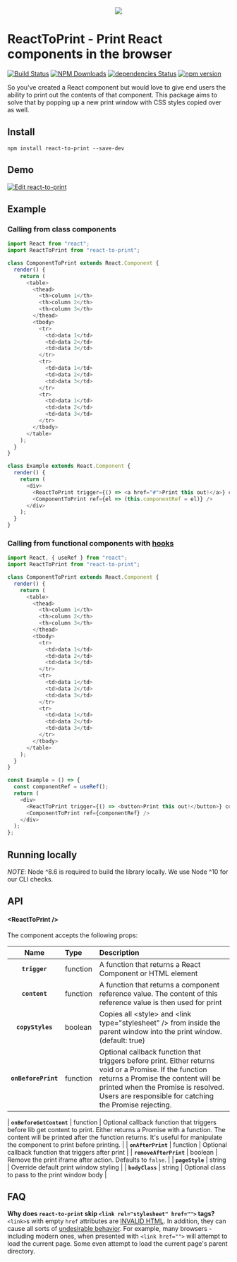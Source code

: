 <div align="center">
  <img src="https://user-images.githubusercontent.com/19170080/33672781-14f1b03e-da79-11e7-95fe-4ce15f170230.png" />
</div>

# ReactToPrint - Print React components in the browser

[![Build Status](https://travis-ci.org/gregnb/react-to-print.svg?branch=master)](https://travis-ci.org/gregnb/react-to-print)
[![NPM Downloads](https://img.shields.io/npm/dt/react-to-print.svg?style=flat)](https://npmcharts.com/compare/react-to-print?minimal=true)
[![dependencies Status](https://david-dm.org/gregnb/react-to-print/status.svg)](https://david-dm.org/gregnb/react-to-print)
[![npm version](https://badge.fury.io/js/react-to-print.svg)](https://badge.fury.io/js/react-to-print)

So you've created a React component but would love to give end users the ability to print out the contents of that component. This package aims to solve that by popping up a new print window with CSS styles copied over as well.

## Install

`npm install react-to-print --save-dev`

## Demo

[![Edit react-to-print](https://codesandbox.io/static/img/play-codesandbox.svg)](https://codesandbox.io/s/rzdhd)

## Example

### Calling from class components

```js
import React from "react";
import ReactToPrint from "react-to-print";

class ComponentToPrint extends React.Component {
  render() {
    return (
      <table>
        <thead>
          <th>column 1</th>
          <th>column 2</th>
          <th>column 3</th>
        </thead>
        <tbody>
          <tr>
            <td>data 1</td>
            <td>data 2</td>
            <td>data 3</td>
          </tr>
          <tr>
            <td>data 1</td>
            <td>data 2</td>
            <td>data 3</td>
          </tr>
          <tr>
            <td>data 1</td>
            <td>data 2</td>
            <td>data 3</td>
          </tr>
        </tbody>
      </table>
    );
  }
}

class Example extends React.Component {
  render() {
    return (
      <div>
        <ReactToPrint trigger={() => <a href="#">Print this out!</a>} content={() => this.componentRef} />
        <ComponentToPrint ref={el => (this.componentRef = el)} />
      </div>
    );
  }
}
```

### Calling from functional components with [hooks](https://reactjs.org/docs/hooks-intro.html)

```js
import React, { useRef } from "react";
import ReactToPrint from "react-to-print";

class ComponentToPrint extends React.Component {
  render() {
    return (
      <table>
        <thead>
          <th>column 1</th>
          <th>column 2</th>
          <th>column 3</th>
        </thead>
        <tbody>
          <tr>
            <td>data 1</td>
            <td>data 2</td>
            <td>data 3</td>
          </tr>
          <tr>
            <td>data 1</td>
            <td>data 2</td>
            <td>data 3</td>
          </tr>
          <tr>
            <td>data 1</td>
            <td>data 2</td>
            <td>data 3</td>
          </tr>
        </tbody>
      </table>
    );
  }
}

const Example = () => {
  const componentRef = useRef();
  return (
    <div>
      <ReactToPrint trigger={() => <button>Print this out!</button>} content={() => componentRef.current} />
      <ComponentToPrint ref={componentRef} />
    </div>
  );
};
```

## Running locally

_NOTE_: Node ^8.6 is required to build the library locally. We use Node ^10 for our CLI checks.

## API

#### &lt;ReactToPrint />

The component accepts the following props:

|        Name         | Type     | Description                                                                                                                                                                                                                                    |
| :-----------------: | :------- | :--------------------------------------------------------------------------------------------------------------------------------------------------------------------------------------------------------------------------------------------- |
|    **`trigger`**    | function | A function that returns a React Component or HTML element                                                                                                                                                                                      |
|    **`content`**    | function | A function that returns a component reference value. The content of this reference value is then used for print                                                                                                                                |
|  **`copyStyles`**   | boolean  | Copies all &lt;style> and &lt;link type="stylesheet" /> from <head> inside the parent window into the print window. (default: true)                                                                                                            |
| **`onBeforePrint`** | function | Optional callback function that triggers before print. Either returns void or a Promise. If the function returns a Promise the content will be printed when the Promise is resolved. Users are responsible for catching the Promise rejecting. |

| **`onBeforeGetContent`** | function | Optional callback function that triggers before lib get content to print. Either returns a Promise with a function. The content will be printed after the function returns. It's useful for manipulate the component to print before printing. |
| **`onAfterPrint`** | function | Optional callback function that triggers after print |
| **`removeAfterPrint`** | boolean | Remove the print iframe after action. Defaults to `false`. |
| **`pageStyle`** | string | Override default print window styling |
| **`bodyClass`** | string | Optional class to pass to the print window body |

## FAQ

**Why does `react-to-print` skip `<link rel="stylesheet" href="">` tags?**
`<link>`s with empty `href` attributes are [INVALID HTML](https://www.w3.org/TR/html50/document-metadata.html#attr-link-href). In addition, they can cause all sorts of [undesirable behavior](https://gtmetrix.com/avoid-empty-src-or-href.html). For example, many browsers - including modern ones, when presented with `<link href="">` will attempt to load the current page. Some even attempt to load the current page's parent directory.
